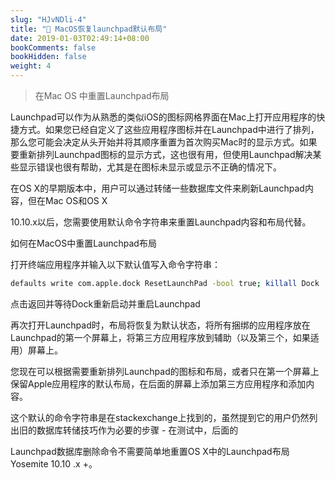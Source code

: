 ```yaml
---
slug: "HJvNDli-4"
title: "📝 MacOS恢复launchpad默认布局"
date: 2019-01-03T02:49:14+08:00
bookComments: false
bookHidden: false
weight: 4
---
```



> 在Mac OS 中重置Launchpad布局

Launchpad可以作为从熟悉的类似iOS的图标网格界面在Mac上打开应用程序的快捷方式。如果您已经自定义了这些应用程序图标并在Launchpad中进行了排列，那么您可能会决定从头开始并将其顺序重置为首次购买Mac时的显示方式。如果要重新排列Launchpad图标的显示方式，这也很有用，但使用Launchpad解决某些显示错误也很有帮助，尤其是在图标未显示或显示不正确的情况下。

在OS X的早期版本中，用户可以通过转储一些数据库文件来刷新Launchpad内容，但在Mac OS和OS X

10.10.x以后，您需要使用默认命令字符串来重置Launchpad内容和布局代替。

如何在MacOS中重置Launchpad布局

打开终端应用程序并输入以下默认值写入命令字符串：

```bash
defaults write com.apple.dock ResetLaunchPad -bool true; killall Dock
```

点击返回并等待Dock重新启动并重启Launchpad

再次打开Launchpad时，布局将恢复为默认状态，将所有捆绑的应用程序放在Launchpad的第一个屏幕上，将第三方应用程序放到辅助（以及第三个，如果适用）屏幕上。

您现在可以根据需要重新排列Launchpad的图标和布局，或者只在第一个屏幕上保留Apple应用程序的默认布局，在后面的屏幕上添加第三方应用程序和添加内容。

这个默认的命令字符串是在stackexchange上找到的，虽然提到它的用户仍然列出旧的数据库转储技巧作为必要的步骤 - 在测试中，后面的

Launchpad数据库删除命令不需要简单地重置OS X中的Launchpad布局Yosemite 10.10 .x +。